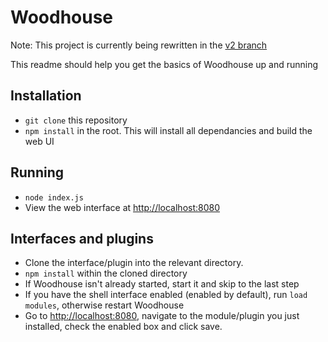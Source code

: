 # Woodhouse

Note: This project is currently being rewritten in the [v2 branch](https://github.com/Woodhouse/core/tree/dev/v2)

This readme should help you get the basics of Woodhouse up and running

## Installation

* `git clone` this repository
* `npm install` in the root. This will install all dependancies and build the web UI

## Running

* `node index.js`
* View the web interface at [http://localhost:8080](http://localhost:8080)

## Interfaces and plugins

* Clone the interface/plugin into the relevant directory.
* `npm install` within the cloned directory
* If Woodhouse isn't already started, start it and skip to the last step
* If you have the shell interface enabled (enabled by default), run `load modules`, otherwise restart Woodhouse
* Go to [http://localhost:8080](http://localhost:8080), navigate to the module/plugin you just installed, check the enabled box and click save.
